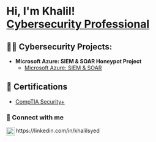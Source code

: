 <h1>Hi, I'm Khalil! <br/a> <a href="https://www.linkedin.com/in/khalilsyed/">Cybersecurity Professional</a>
<h2>👨‍💻 Cybersecurity Projects:</h2>

- <b>Microsoft Azure: SIEM & SOAR Honeypot Project</b>
  - [Microsoft Azure: SIEM & SOAR](https://github.com/anwarsyed1/MicrosoftAzureSentinental-SIEM-)
 
<h2>🥇 Certifications </h2>
  
- [CompTIA Security+ ](https://www.linkedin.com/in/khalil-syed-025b69168/overlay/1706032048906/single-media-viewer/?profileId=ACoAACgJ5t0BlRA378VGIhtwR_KHyuCN3XuNkH8) 


<h3> 🤳 Connect with me</h3>

<img align="left" alt="khalilsyed | LinkedIn" width="22px" src="https://cdn.jsdelivr.net/npm/simple-icons@v3/icons/linkedin.svg" /> 
https://linkedin.com/in/khalilsyed



